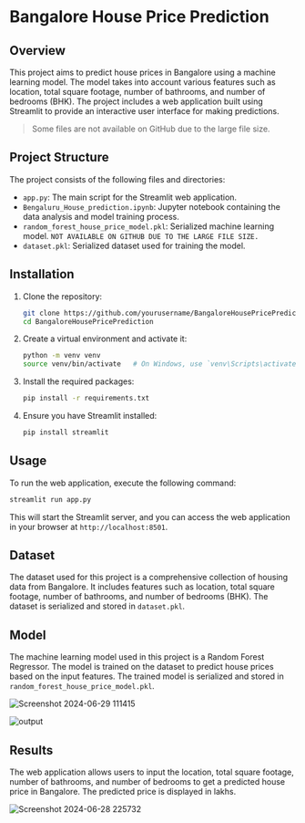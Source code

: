 
# Bangalore House Price Prediction

## Overview

This project aims to predict house prices in Bangalore using a machine learning model. The model takes into account various features such as location, total square footage, number of bathrooms, and number of bedrooms (BHK). The project includes a web application built using Streamlit to provide an interactive user interface for making predictions.

>Some files are not available on GitHub due to the large file size.

## Project Structure

The project consists of the following files and directories:

- `app.py`: The main script for the Streamlit web application.
- `Bengaluru_House_prediction.ipynb`: Jupyter notebook containing the data analysis and model training process.
- `random_forest_house_price_model.pkl`: Serialized machine learning model. `NOT AVAILABLE ON GITHUB DUE TO THE LARGE FILE SIZE.`
- `dataset.pkl`: Serialized dataset used for training the model.

## Installation

1. Clone the repository:
    ```bash
    git clone https://github.com/yourusername/BangaloreHousePricePrediction.git
    cd BangaloreHousePricePrediction
    ```

2. Create a virtual environment and activate it:
    ```bash
    python -m venv venv
    source venv/bin/activate   # On Windows, use `venv\Scripts\activate`
    ```

3. Install the required packages:
    ```bash
    pip install -r requirements.txt
    ```

4. Ensure you have Streamlit installed:
    ```bash
    pip install streamlit
    ```

## Usage

To run the web application, execute the following command:
```bash
streamlit run app.py
```

This will start the Streamlit server, and you can access the web application in your browser at `http://localhost:8501`.

## Dataset

The dataset used for this project is a comprehensive collection of housing data from Bangalore. It includes features such as location, total square footage, number of bathrooms, and number of bedrooms (BHK). The dataset is serialized and stored in `dataset.pkl`.

## Model

The machine learning model used in this project is a Random Forest Regressor. The model is trained on the dataset to predict house prices based on the input features. The trained model is serialized and stored in `random_forest_house_price_model.pkl`.

![Screenshot 2024-06-29 111415](https://github.com/dutta-sujoy/Bengaluru-House-Price-Prediction/assets/117010765/6c942892-0705-4597-8b06-e1671b0d61d3)

![output](https://github.com/dutta-sujoy/Bengaluru-House-Price-Prediction/assets/117010765/2e379813-8224-4143-af21-411106957c26)


## Results

The web application allows users to input the location, total square footage, number of bathrooms, and number of bedrooms to get a predicted house price in Bangalore. The predicted price is displayed in lakhs.

![Screenshot 2024-06-28 225732](https://github.com/dutta-sujoy/Bengaluru-House-Price-Prediction/assets/117010765/6ba49eb0-91db-4cc2-8acd-a3d0a6803639)

